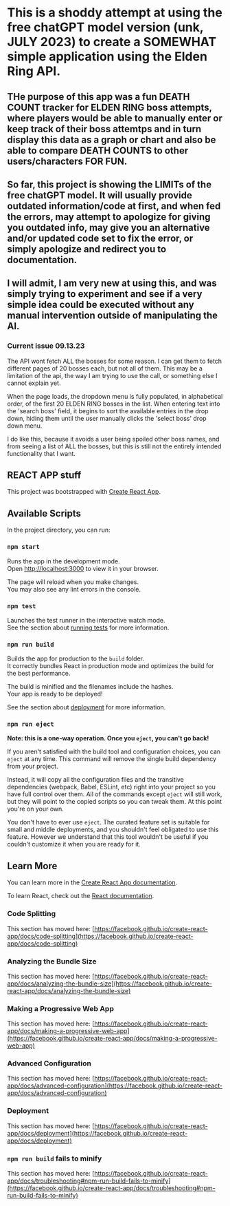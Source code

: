 # This is a shoddy attempt at using the free chatGPT model version (unk, JULY 2023) to create a SOMEWHAT simple application using the Elden Ring API.

## THe purpose of this app was a fun DEATH COUNT tracker for ELDEN RING boss attempts, where players would be able to manually enter or keep track of their boss attemtps and in turn display this data as a graph or chart and also be able to compare DEATH COUNTS to other users/characters FOR FUN.

## So far, this project is showing the LIMITs of the free chatGPT model. It will usually provide outdated information/code at first, and when fed the errors, may attempt to apologize for giving you outdated info, may give you an alternative and/or updated code set to fix the error, or simply apologize and redirect you to documentation. 

## I will admit, I am very new at using this, and was simply trying to experiment and see if a very simple idea could be executed without any manual intervention outside of manipulating the AI.

### Current issue 09.13.23
The API wont fetch ALL the bosses for some reason. I can get them to fetch different pages of 20 bosses each, but not all of them. This may be a limitation of the api, the way I am trying to use the call, or something else I cannot explain yet.

When the page loads, the dropdown menu is fully populated, in alphabetical order, of the first 20 ELDEN RING bosses in the list. When entering text into the 'search boss' field, it begins to sort the available entries in the drop down, hiding them until the user manually clicks the 'select boss' drop down menu.

I do like this, because it avoids a user being spoiled other boss names, and from seeing a list of ALL the bosses, but this is still not the entirely intended functionality that I want.

## REACT APP stuff
This project was bootstrapped with [Create React App](https://github.com/facebook/create-react-app).

## Available Scripts

In the project directory, you can run:

### `npm start`

Runs the app in the development mode.\
Open [http://localhost:3000](http://localhost:3000) to view it in your browser.

The page will reload when you make changes.\
You may also see any lint errors in the console.

### `npm test`

Launches the test runner in the interactive watch mode.\
See the section about [running tests](https://facebook.github.io/create-react-app/docs/running-tests) for more information.

### `npm run build`

Builds the app for production to the `build` folder.\
It correctly bundles React in production mode and optimizes the build for the best performance.

The build is minified and the filenames include the hashes.\
Your app is ready to be deployed!

See the section about [deployment](https://facebook.github.io/create-react-app/docs/deployment) for more information.

### `npm run eject`

**Note: this is a one-way operation. Once you `eject`, you can't go back!**

If you aren't satisfied with the build tool and configuration choices, you can `eject` at any time. This command will remove the single build dependency from your project.

Instead, it will copy all the configuration files and the transitive dependencies (webpack, Babel, ESLint, etc) right into your project so you have full control over them. All of the commands except `eject` will still work, but they will point to the copied scripts so you can tweak them. At this point you're on your own.

You don't have to ever use `eject`. The curated feature set is suitable for small and middle deployments, and you shouldn't feel obligated to use this feature. However we understand that this tool wouldn't be useful if you couldn't customize it when you are ready for it.

## Learn More

You can learn more in the [Create React App documentation](https://facebook.github.io/create-react-app/docs/getting-started).

To learn React, check out the [React documentation](https://reactjs.org/).

### Code Splitting

This section has moved here: [https://facebook.github.io/create-react-app/docs/code-splitting](https://facebook.github.io/create-react-app/docs/code-splitting)

### Analyzing the Bundle Size

This section has moved here: [https://facebook.github.io/create-react-app/docs/analyzing-the-bundle-size](https://facebook.github.io/create-react-app/docs/analyzing-the-bundle-size)

### Making a Progressive Web App

This section has moved here: [https://facebook.github.io/create-react-app/docs/making-a-progressive-web-app](https://facebook.github.io/create-react-app/docs/making-a-progressive-web-app)

### Advanced Configuration

This section has moved here: [https://facebook.github.io/create-react-app/docs/advanced-configuration](https://facebook.github.io/create-react-app/docs/advanced-configuration)

### Deployment

This section has moved here: [https://facebook.github.io/create-react-app/docs/deployment](https://facebook.github.io/create-react-app/docs/deployment)

### `npm run build` fails to minify

This section has moved here: [https://facebook.github.io/create-react-app/docs/troubleshooting#npm-run-build-fails-to-minify](https://facebook.github.io/create-react-app/docs/troubleshooting#npm-run-build-fails-to-minify)
